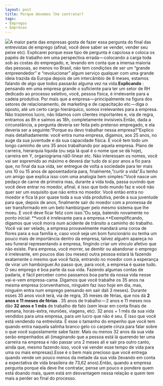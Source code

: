 ```yaml
---
layout: post
title: Porque devemos lhe contratar?
tags:
- Empregos
- Empresas
---
```


![](https://cdn-images-1.medium.com/max/NaN/1*DwPXfPDC67qAqH547nVVCA.jpeg)A maior parte das empresas gosta de fazer essa pergunta do final das entrevistas de emprego (afinal, você deve saber se vender, vender seu peixe etc). Explicarei porque esse tipo de pergunta é capciosa e coloca os papéis de trabalho em uma perspectiva errada — colocando a carga toda sob as costas do empregado, e, levando em conta que a imensa maioria das pessoas, ao menos no Brasil, não tem condições de ser um “grande empreendedor” e “revolucionar” algum serviço qualquer com uma grande ideia trazida da Europa depois de um intercâmbio de 8 meses, estamos falando de algo que todos passarão alguma vez na vida.**Explicando**
: pensando em uma empresa grande o suficiente para ter um setor de RH dedicado ao processo seletivo, você, pessoa física, é irrelevante para a cadeia produtiva. Por mais que a empresa — principalmente na figura dos setores de relacionamento, de marketing e de capacitação etc — diga o oposto, até um certo cargo hierárquico, somos irrelevantes para a empresa. Não trazemos lucro, não lidamos com clientes importantes e, via de regra, entramos as 8h e saímos as 18h, completamente invisíveis.Então, dada a circunstância, a pergunta deveria ser feita pelo pretenso empregado, e ela deveria ser a seguinte:“Porque eu devo trabalhar nessa empresa?”Explico mais detalhadamente: você entra numa empresa, digamos, aos 25 anos, no auge da sua juventude e da sua capacidade física. E você tem todo um longo caminho de uns 35 anos trabalhando por aquela empresa. Plano de carreira, hierarquia líquida (ou seja lá qual é o nome que se dá hoje), carreira em Y, organograma nã0-linear etc. Não interessam os nomes, você vai ser espremido ao máximo e deverá dar tudo de si por anos a fio para que, no final da sua vida, ser entregue de volta a sociedade para ter mais uns 10 ou 15 anos de aposentadoria para, finalmente,“curtir a vida”.Eu tenho um amigo que explica isso com uma analogia bem simples:“Você nasce um pedaço de carne de primeira mas, durante a vida toda, passa ouvindo que você deve entrar no moedor, afinal, é isso que todo mundo faz e você não quer ser um esquisito que não entra no moedor. Você então entra no moedor e fica lá por quase toda a sua vida produtiva, perde a sua juventude para que, depois de anos, finalmente sair do moedor com a promessa de ser transformado em um belo hambúrguer pelo mesmo sistema que lhe moeu. E você deve ficar feliz com isso.”Ou seja, batendo novamente no ponto inicial: 
**você é irrelevante para a empresa.**Exemplificando, digamos que você morra num acidente de trânsito a caminho do trabalho. Você vai ser velado, a empresa provavelmente mandará uma coroa de flores para a sua família e, caso você seja um bom funcionário ou tenha um pouco mais de importância dentro da empresa, talvez alguém apareça no seu funeral representando a empresa, fingindo criar um vínculo afetivo que não existe. Para empresa, você morrer, se demitir ou abandonar o emprego é irrelevante, em poucos dias (ou meses) outra pessoa estará lá fazendo exatamente o mesmo que você fazia, entrando no moedor com a esperança de virar um hambúrguer.Ao passo que, para você, a empresa é quase tudo. O seu emprego é boa parte da sua vida. Fazendo algumas 
contas de padaria, é fácil perceber como passamos boa parte da nossa vida nesse vai-e-vem empresa-cama. Digamos que você trabalhe os 35 anos na mesma empresa (convenhamos, ninguém faz isso hoje em dia, mas, ninguém entra num emprego pensando em sair dali 3 meses). Durante esses 35 anos você terá, via de regra, 35 meses de férias, que nos dá 
**2 anos e 11 meses de férias**
. 35 anos de trabalho — 2 anos e 11 meses nos dão 
**32 anos e 1 mês**
 de trabalho de fato (sem levar em conta finais de semana, horas-extra, reuniões, viagens, etc). 32 anos + 1 mês da sua vida vendidos para uma empresa, para um lucro que não é seu. É isso que você está vendendo na entrevista. É esse o tamanho do empenho que você tem quando entra naquela salinha branco gelo co carpete cinza para falar sobre o que você supostamente sabe fazer. Mais ou menos 32 anos da sua vida serão empenhados ali (imaginando que a pessoa está lá querendo ter uma carreira na empresa e não passar uns 2 meses ali e sair pra outro canto, ainda que, mesmo fazendo isso, você vai vender esse tempo de vida para uma ou mais empresas).Esse é o bem mais precioso que você entrega quando vende um pouco menos da metade da sua vida (levando em conta a expectativa de vida brasileira de 73,62 anos).Então, quando a empresa pergunta porque ela deve lhe contratar, pense um pouco e pondere quem está doando mais, quem está em desvantagem nessa relação e quem tem mais a perder ao final do processo.

